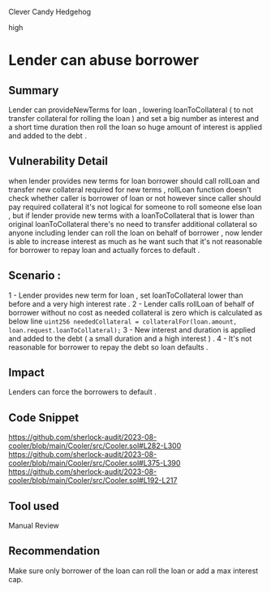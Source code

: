 Clever Candy Hedgehog

high

# Lender can abuse borrower
## Summary
Lender can provideNewTerms for loan , lowering loanToCollateral ( to not transfer collateral for rolling the loan ) and set a big number as interest and a short time duration then roll the loan so huge amount of interest is applied and added to the debt . 
## Vulnerability Detail
when lender provides new terms for loan borrower should call rollLoan and transfer new collateral required for new terms , rollLoan function doesn't check whether caller is borrower of loan or not however since caller should pay required collateral it's not logical for someone to roll someone else loan , but if lender provide new terms with a loanToCollateral that is lower than original loanToCollateral there's no need to transfer additional collateral so anyone including lender can roll the loan on behalf of borrower , now lender is able to increase interest as much as he want such that it's not reasonable for borrower to repay loan and actually forces to default . 

## Scenario :
1 - Lender provides new term for loan , set loanToCollateral lower than before and a very high interest rate .
2 - Lender calls rollLoan of behalf of borrower without no cost as needed collateral is zero which is calculated as below line
```uint256 neededCollateral = collateralFor(loan.amount, loan.request.loanToCollateral);```
3 - New interest and duration is applied and added to the debt ( a small duration and a high interest ) .
4 - It's not reasonable for borrower to repay the debt so loan defaults . 
## Impact
Lenders can force the borrowers to default . 
## Code Snippet
https://github.com/sherlock-audit/2023-08-cooler/blob/main/Cooler/src/Cooler.sol#L282-L300
https://github.com/sherlock-audit/2023-08-cooler/blob/main/Cooler/src/Cooler.sol#L375-L390
https://github.com/sherlock-audit/2023-08-cooler/blob/main/Cooler/src/Cooler.sol#L192-L217
## Tool used

Manual Review

## Recommendation
Make sure only borrower of the loan can roll the loan or add a max interest cap. 